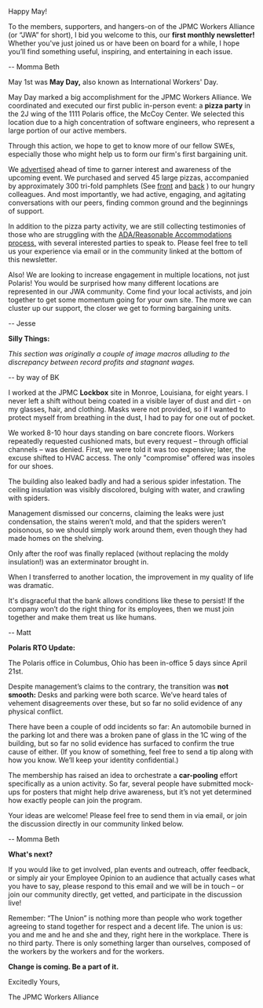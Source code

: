 Happy May!

To the members, supporters, and hangers-on of the JPMC Workers Alliance (or “JWA” for short),
I bid you welcome to this, our **first monthly newsletter!**
Whether you've just joined us or have been on board for a while,
I hope you’ll find something useful, inspiring, and entertaining in each issue.

-- Momma Beth


May 1st was **May Day,** also known as International Workers' Day.

May Day marked a big accomplishment for the JPMC Workers Alliance.
We coordinated and executed our first public in-person event:
a **pizza party** in the 2J wing of the 1111 Polaris office, the McCoy Center.
We selected this location due to a high concentration of software engineers,
who represent a large portion of our active members.

Through this action, we hope to get to know more of our fellow SWEs,
especially those who might help us to form our firm's first bargaining unit.

We [advertised](/img/posters/Pizza+party.png) ahead of time to garner interest and awareness of the upcoming event.
We purchased and served 45 large pizzas, accompanied by approximately 300 tri-fold pamphlets
(See [front](/img/posters/Trifold+side+1.png)
and [back](/img/posters/Trifold+side+2.png)
) to our hungry colleagues.
And most importantly, we had active, engaging, and agitating conversations with our peers, finding common ground and the beginnings of support.

In addition to the pizza party activity, we are still collecting testimonies of those who are struggling with the
[ADA/Reasonable Accommodations process,](https://jpmcworkers.com/img/posters/Reasonable_Accommodations0.5x.png)
with several interested parties to speak to.
Please feel free to tell us your experience via email or in the community linked at the bottom of this newsletter.

Also! We are looking to increase engagement in multiple locations, not just Polaris! You would be surprised how many different locations are represented in our JWA community. Come find your local activists, and join together to get some momentum going for your own site. The more we can cluster up our support, the closer we get to forming bargaining units.

-- Jesse

**Silly Things:**

*This section was originally a couple of image macros alluding to the discrepancy between record profits and stagnant wages.*

-- by way of BK


I worked at the JPMC **Lockbox** site in Monroe, Louisiana, for eight years.
I never left a shift without being coated in a visible layer of dust and dirt - on my glasses, hair, and clothing.
Masks were not provided, so if I wanted to protect myself from breathing in the dust, I had to pay for one out of pocket.

We worked 8-10 hour days standing on bare concrete floors.
Workers repeatedly requested cushioned mats, but every request – through official channels – was denied.
First, we were told it was too expensive; later, the excuse shifted to HVAC access.
The only "compromise" offered was insoles for our shoes.

The building also leaked badly and had a serious spider infestation.
The ceiling insulation was visibly discolored, bulging with water, and crawling with spiders.

Management dismissed our concerns, claiming the leaks were just condensation,
the stains weren’t mold, and that the spiders weren’t poisonous,
so we should simply work around them, even though they had made homes on the shelving.

Only after the roof was finally replaced (without replacing the moldy insulation!) was an exterminator brought in.

When I transferred to another location, the improvement in my quality of life was dramatic.

It's disgraceful that the bank allows conditions like these to persist!
If the company won’t do the right thing for its employees, then we must join together and make them treat us like humans.

-- Matt


**Polaris RTO Update:**

The Polaris office in Columbus, Ohio has been in-office 5 days since April 21st.

Despite management’s claims to the contrary, the transition was **not smooth:**
Desks and parking were both scarce.
We’ve heard tales of vehement disagreements over these, but so far no solid evidence of any physical conflict.

There have been a couple of odd incidents so far:
An automobile burned in the parking lot and there was a broken pane of glass in the 1C wing of the building,
but so far no solid evidence has surfaced to confirm the true cause of either.
(If you know of something, feel free to send a tip along with how you know. We’ll keep your identity confidential.)

The membership has raised an idea to orchestrate a **car-pooling** effort specifically as a union activity.
So far, several people have submitted mock-ups for posters that might help drive awareness,
but it’s not yet determined how exactly people can join the program.

Your ideas are welcome! Please feel free to send them in via email,
or join the discussion directly in our community linked below.

-- Momma Beth

**What's next?**

If you would like to get involved, plan events and outreach, offer feedback,
or simply air your Employee Opinion to an audience that actually cases what you have to say,
please respond to this email and we will be in touch – or join our community directly,
get vetted, and participate in the discussion live!

Remember: “The Union” is nothing more than people who work together agreeing to stand together for respect and a decent life.
The union is us: you and me and he and she and they, right here in the workplace. There is no third party. There is only something larger than ourselves, composed of the workers by the workers and for the workers.

**Change is coming. Be a part of it.**


Excitedly Yours,

The JPMC Workers Alliance